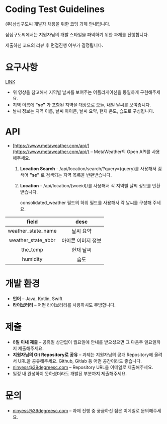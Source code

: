 # Coding Test Guidelines

(주)삼십구도씨 개발자 채용을 위한 코딩 과제 안내입니다.

삼십구도씨에서는 지원자님의 개발 스타일을 파악하기 위한 과제를 진행합니다.

제출하신 코드의 리뷰 후 면접진행 여부가 결정됩니다.

# 요구사항

[LINK](https://drive.google.com/file/d/17CXfMH36M9Wk2ktUpvnlZzi8He67Msj3/view?usp=sharing)

- 위 영상을 참고해서 지역별 날씨를 보여주는 어플리케이션을 동일하게 구현해주세요.
- 지역 이름에 **"se"** 가 포함된 지역을 대상으로 오늘, 내일 날씨를 보여줍니다.
- 날씨 정보는 지역 이름, 날씨 아이콘, 날씨 요약, 현재 온도, 습도로 구성됩니다.

# API

- [https://www.metaweather.com/api/](https://www.metaweather.com/api/) – MetaWeather의 Open API를 사용해주세요.
    1. **Location Search** - /api/location/search/?query=(query)를 사용해서 검색어 **"se"** 로 검색되는 지역 목록을 반환받습니다.
    2. **Location** - /api/location/(woeid)/를 사용해서 각 지역별 날씨 정보를 반환받습니다.

        consolidated_weather 필드의 하위 필드를 사용해서 각 날씨를 구성해 주세요.


|field|desc|
|:--:|:--:|
|weather_state_name|날씨 요약|
|weather_state_abbr|아이콘 이미지 정보|
|the_temp|현재 날씨|
|humidity|습도|


# 개발 환경

- **언어** – Java, Kotlin, Swift
- **라이브러리** – 어떤 라이브러리를 사용하셔도 무방합니다.

# 제출

- 6**일 이내 제출** – 공휴일 상관없이 월요일에 안내를 받으셨으면 그 다음주 일요일까지 제출해주세요.
- **지원자님의 Git Repository로 공유** – 과제는 지원자님의 공개 Repository에 올려서 URL을 공유해주세요. Github, Gitlab 등 어떤 공간이라도 좋습니다.
- ninyess@39degreesc.com – Repository URL을 이메일로 제출해주세요.
- 일정 내 완성하지 못하셨더라도 개발된 부분까지 제출해주세요.

# 문의

- ninyess@39degreesc.com – 과제 진행 중 궁금하신 점은 이메일로 문의해주세요.
